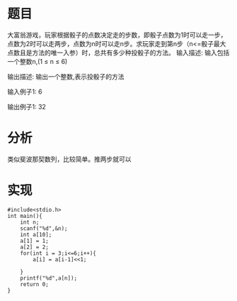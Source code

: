 # 题目
大富翁游戏，玩家根据骰子的点数决定走的步数，即骰子点数为1时可以走一步，点数为2时可以走两步，点数为n时可以走n步。求玩家走到第n步（n<=骰子最大点数且是方法的唯一入参）时，总共有多少种投骰子的方法。 
输入描述:
输入包括一个整数n,(1 ≤ n ≤ 6)


输出描述:
输出一个整数,表示投骰子的方法

输入例子1:
6

输出例子1:
32
# 分析
类似斐波那契数列，比较简单。推两步就可以
# 实现
```
#include<stdio.h>
int main(){
    int n;
    scanf("%d",&n);
    int a[10];
    a[1] = 1;
    a[2] = 2;
    for(int i = 3;i<=6;i++){
        a[i] = a[i-1]<<1;
        
    }
    printf("%d",a[n]);
    return 0;
}
```